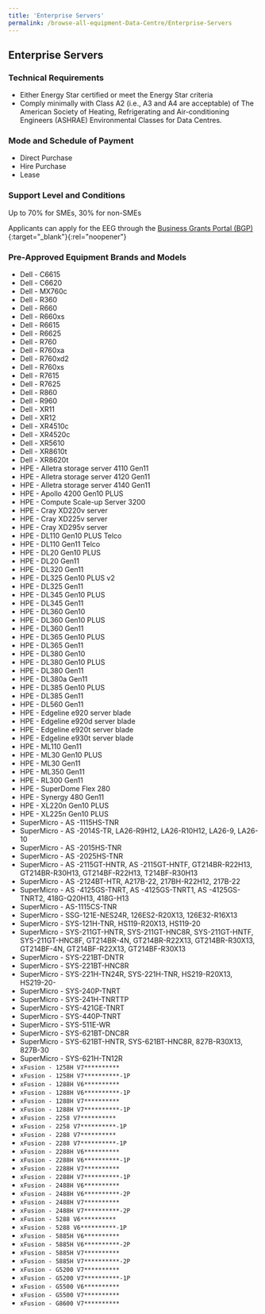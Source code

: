 ```yaml
---
title: 'Enterprise Servers'
permalink: /browse-all-equipment-Data-Centre/Enterprise-Servers
---
```


## Enterprise Servers

### Technical Requirements

- Either Energy Star certified or meet the Energy Star criteria
- Comply minimally with Class A2 (i.e., A3 and A4 are acceptable) of The American Society of Heating, Refrigerating and Air-conditioning Engineers (ASHRAE) Environmental Classes for Data Centres.

### Mode and Schedule of Payment 

- Direct Purchase
- Hire Purchase
- Lease

### Support Level and Conditions

Up to 70% for SMEs, 30% for non-SMEs

Applicants can apply for the EEG through the [Business Grants Portal (BGP)](http://www.businessgrants.gov.sg/){:target="_blank"}{:rel="noopener"}

### Pre-Approved Equipment Brands and Models

- Dell - C6615
- Dell - C6620
- Dell - MX760c
- Dell - R360
- Dell - R660
- Dell - R660xs
- Dell - R6615
- Dell - R6625
- Dell - R760
- Dell - R760xa
- Dell - R760xd2
- Dell - R760xs
- Dell - R7615
- Dell - R7625
- Dell - R860
- Dell - R960
- Dell - XR11
- Dell - XR12
- Dell - XR4510c
- Dell - XR4520c
- Dell - XR5610
- Dell - XR8610t
- Dell - XR8620t
- HPE - Alletra storage server 4110 Gen11
- HPE - Alletra storage server 4120 Gen11
- HPE - Alletra storage server 4140 Gen11
- HPE - Apollo 4200 Gen10 PLUS
- HPE - Compute Scale-up Server 3200
- HPE - Cray XD220v server
- HPE - Cray XD225v server
- HPE - Cray XD295v server
- HPE - DL110 Gen10 PLUS Telco
- HPE - DL110 Gen11 Telco
- HPE - DL20 Gen10 PLUS
- HPE - DL20 Gen11
- HPE - DL320 Gen11
- HPE - DL325 Gen10 PLUS v2
- HPE - DL325 Gen11
- HPE - DL345 Gen10 PLUS
- HPE - DL345 Gen11
- HPE - DL360 Gen10
- HPE - DL360 Gen10 PLUS
- HPE - DL360 Gen11
- HPE - DL365 Gen10 PLUS
- HPE - DL365 Gen11
- HPE - DL380 Gen10
- HPE - DL380 Gen10 PLUS
- HPE - DL380 Gen11
- HPE - DL380a Gen11
- HPE - DL385 Gen10 PLUS
- HPE - DL385 Gen11
- HPE - DL560 Gen11
- HPE - Edgeline e920 server blade
- HPE - Edgeline e920d server blade
- HPE - Edgeline e920t server blade
- HPE - Edgeline e930t server blade
- HPE - ML110 Gen11
- HPE - ML30 Gen10 PLUS
- HPE - ML30 Gen11
- HPE - ML350 Gen11
- HPE - RL300 Gen11
- HPE - SuperDome Flex 280
- HPE - Synergy 480 Gen11
- HPE - XL220n Gen10 PLUS
- HPE - XL225n Gen10 PLUS
- SuperMicro - AS -1115HS-TNR 
- SuperMicro - AS -2014S-TR, LA26-R9H12, LA26-R10H12, LA26-9, LA26-10
- SuperMicro - AS -2015HS-TNR
- SuperMicro - AS -2025HS-TNR
- SuperMicro - AS -2115GT-HNTR, AS -2115GT-HNTF, GT214BR-R22H13, GT214BR-R30H13, GT214BF-R22H13, T214BF-R30H13
- SuperMicro - AS -2124BT-HTR, A217B-22, 217BH-R22H12, 217B-22
- SuperMicro - AS -4125GS-TNRT, AS -4125GS-TNRT1, AS -4125GS-TNRT2, 418G-Q20H13, 418G-H13
- SuperMicro - AS-1115CS-TNR
- SuperMicro - SSG-121E-NES24R, 126ES2-R20X13, 126E32-R16X13
- SuperMicro - SYS-121H-TNR, HS119-R20X13, HS119-20
- SuperMicro - SYS-211GT-HNTR, SYS-211GT-HNC8R, SYS-211GT-HNTF, SYS-211GT-HNC8F, GT214BR-4N, GT214BR-R22X13, GT214BR-R30X13, GT214BF-4N, GT214BF-R22X13, GT214BF-R30X13
- SuperMicro - SYS-221BT-DNTR
- SuperMicro - SYS-221BT-HNC8R
- SuperMicro - SYS-221H-TN24R, SYS-221H-TNR, HS219-R20X13, HS219-20- 
- SuperMicro - SYS-240P-TNRT
- SuperMicro - SYS-241H-TNRTTP
- SuperMicro - SYS-421GE-TNRT
- SuperMicro - SYS-440P-TNRT
- SuperMicro - SYS-511E-WR
- SuperMicro - SYS-621BT-DNC8R
- SuperMicro - SYS-621BT-HNTR, SYS-621BT-HNC8R, 827B-R30X13, 827B-30
- SuperMicro - SYS-621H-TN12R
- `xFusion - 1258H V7**********`
- `xFusion - 1258H V7**********-1P`
- `xFusion - 1288H V6**********`
- `xFusion - 1288H V6**********-1P`
- `xFusion - 1288H V7**********`
- `xFusion - 1288H V7**********-1P`
- `xFusion - 2258 V7**********`
- `xFusion - 2258 V7**********-1P`
- `xFusion - 2288 V7**********`
- `xFusion - 2288 V7**********-1P`
- `xFusion - 2288H V6**********`
- `xFusion - 2288H V6**********-1P`
- `xFusion - 2288H V7**********`
- `xFusion - 2288H V7**********-1P`
- `xFusion - 2488H V6**********`
- `xFusion - 2488H V6**********-2P`
- `xFusion - 2488H V7**********`
- `xFusion - 2488H V7**********-2P`
- `xFusion - 5288 V6**********`
- `xFusion - 5288 V6**********-1P`
- `xFusion - 5885H V6**********`
- `xFusion - 5885H V6**********-2P`
- `xFusion - 5885H V7**********`
- `xFusion - 5885H V7**********-2P`
- `xFusion - G5200 V7**********`
- `xFusion - G5200 V7**********-1P`
- `xFusion - G5500 V6**********`
- `xFusion - G5500 V7**********`
- `xFusion - G8600 V7**********`

<script src='/jquery/resize-tables.js'></script>
